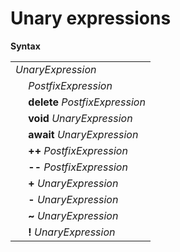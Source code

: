 # Unary expressions

**Syntax**

<table>
    <tr>
        <td colspan="2"><i>UnaryExpression</i></td>
    </tr>
    <tr>
        <td>&nbsp;</td><td><i>PostfixExpression</i></td>
    </tr>
    <tr>
        <td>&nbsp;</td><td><b>delete</b> <i>PostfixExpression</i></td>
    </tr>
    <tr>
        <td>&nbsp;</td><td><b>void</b> <i>UnaryExpression</i></td>
    </tr>
    <tr>
        <td>&nbsp;</td><td><b>await</b> <i>UnaryExpression</i></td>
    </tr>
    <tr>
        <td>&nbsp;</td><td><b>++</b> <i>PostfixExpression</i></td>
    </tr>
    <tr>
        <td>&nbsp;</td><td><b>--</b> <i>PostfixExpression</i></td>
    </tr>
    <tr>
        <td>&nbsp;</td><td><b>+</b> <i>UnaryExpression</i></td>
    </tr>
    <tr>
        <td>&nbsp;</td><td><b>-</b> <i>UnaryExpression</i></td>
    </tr>
    <tr>
        <td>&nbsp;</td><td><b>~</b> <i>UnaryExpression</i></td>
    </tr>
    <tr>
        <td>&nbsp;</td><td><b>!</b> <i>UnaryExpression</i></td>
    </tr>
</table>